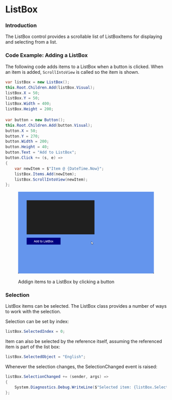 # ListBox

### Introduction

The ListBox control provides a scrollable list of ListBoxItems for displaying and selecting from a list.

### Code Example: Adding a ListBox

The following code adds items to a ListBox when a button is clicked. When an item is added, `ScrollIntoView` is called so the item is shown.

```csharp
var listBox = new ListBox();
this.Root.Children.Add(listBox.Visual);
listBox.X = 50;
listBox.Y = 50;
listBox.Width = 400;
listBox.Height = 200;

var button = new Button();
this.Root.Children.Add(button.Visual);
button.X = 50;
button.Y = 270;
button.Width = 200;
button.Height = 40;
button.Text = "Add to ListBox";
button.Click += (s, e) =>
{
    var newItem = $"Item @ {DateTime.Now}";
    listBox.Items.Add(newItem);
    listBox.ScrollIntoView(newItem);
};
```

<figure><img src="../../../.gitbook/assets/24_06 50 24.gif" alt=""><figcaption><p>Addign items to a ListBox by clicking a button</p></figcaption></figure>

### Selection

ListBox items can be selected. The ListBox class provides a number of ways to work with the selection.

Selection can be set by index:

```csharp
listBox.SelectedIndex = 0;
```

Item can also be selected by the reference itself, assuming the referenced item is part of the list box:

```csharp
listBox.SelectedObject = "English";
```

Whenever the selection changes, the SelectionChanged event is raised:

```csharp
listBox.SelectionChanged += (sender, args) =>
{
    System.Diagnostics.Debug.WriteLine($"Selected item: {listBox.SelectedObject}");
};
```
